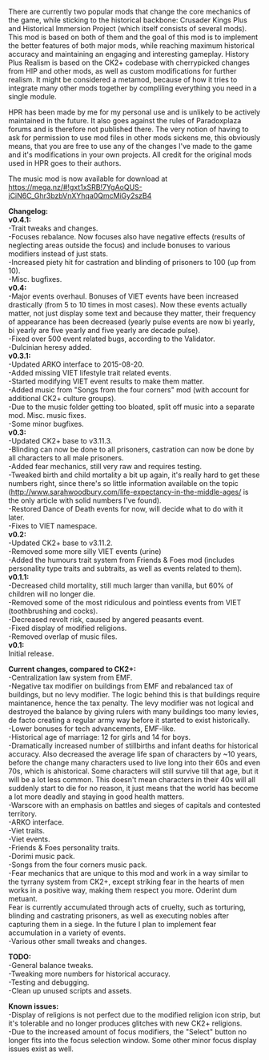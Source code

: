 There are currently two popular mods that change the core mechanics of the game, while sticking to the historical backbone: Crusader Kings Plus and Historical Immersion Project (which itself consists of several mods).
This mod is based on both of them and the goal of this mod is to implement the better features of both major mods, while reaching maximum historical accuracy and maintaining an engaging and interesting gameplay. History Plus Realism is based on the CK2+ codebase with cherrypicked changes from HIP and other mods, as well as custom modifications for further realism. It might be considered a metamod, because of how it tries to integrate many other mods together by compliling everything you need in a single module.

HPR has been made by me for my personal use and is unlikely to be actively maintained in the future. It also goes against the rules of Paradoxplaza forums and is therefore not published there. The very notion of having to ask for permission to use mod files in other mods sickens me, this obviously means, that you are free to use any of the changes I've made to the game and it's modifications in your own projects. All credit for the original mods used in HPR goes to their authors.

The music mod is now available for download at<br> https://mega.nz/#!gxt1xSRB!7YgAoQUS-iCiN6C_Ghr3bzbVnXYhqa0QmcMiGy2szB4 <br>

<b>Changelog:</b><br>
<b>v0.4.1:</b><br>
-Trait tweaks and changes.<br>
-Focuses rebalance. Now focuses also have negative effects (results of neglecting areas outside the focus) and include bonuses to various modifiers instead of just stats.<br>
-Increased piety hit for castration and blinding of prisoners to 100 (up from 10).<br>
-Misc. bugfixes.<br>
<b>v0.4:</b><br>
-Major events overhaul. Bonuses of VIET events have been increased drastically (from 5 to 10 times in most cases). Now these events actually matter, not just display some text and because they matter, their frequency of appearance has been decreased (yearly pulse events are now bi yearly, bi yearly are five yearly and five yearly are decade pulse).<br>
-Fixed over 500 event related bugs, according to the Validator.<br>
-Dulcinian heresy added.<br>
<b>v0.3.1:</b><br>
-Updated ARKO interface to 2015-08-20.<br>
-Added missing VIET lifestyle trait related events.<br>
-Started modifying VIET event results to make them matter.<br>
-Added music from "Songs from the four corners" mod (with account for additional CK2+ culture groups).<br>
-Due to the music folder getting too bloated, split off music into a separate mod. Misc. music fixes.<br>
-Some minor bugfixes.<br>
<b>v0.3:</b><br>
-Updated CK2+ base to v3.11.3.<br>
-Blinding can now be done to all prisoners, castration can now be done by all characters to all male prisoners.<br>
-Added fear mechanics, still very raw and requires testing.<br>
-Tweaked birth and child mortality a bit up again, it's really hard to get these numbers right, since there's so little information available on the topic
(http://www.sarahwoodbury.com/life-expectancy-in-the-middle-ages/ is the only article with solid numbers I've found).<br>
-Restored Dance of Death events for now, will decide what to do with it later.<br>
-Fixes to VIET namespace.<br>
<b>v0.2:</b><br>
-Updated CK2+ base to v3.11.2.<br>
-Removed some more silly VIET events (urine)<br>
-Added the humours trait system from Friends & Foes mod (includes personality type traits and subtraits, as well as events related to them).<br>
<b>v0.1.1:</b><br>
-Decreased child mortality, still much larger than vanilla, but 60% of children will no longer die.<br>
-Removed some of the most ridiculous and pointless events from VIET (toothbrushing and cocks).<br>
-Decreased revolt risk, caused by angered peasants event.<br>
-Fixed display of modified religions.<br>
-Removed overlap of music files.<br>
<b>v0.1:</b><br>
Initial release.<br>

<b>Current changes, compared to CK2+:</b><br>
-Centralization law system from EMF.<br>
-Negative tax modifier on buildings from EMF and rebalanced tax of buildings, but no levy modifier. The logic behind this is that buildings require maintanence, hence the tax penalty. The levy modifier was not logical and destroyed the balance by giving rulers with many buildings too many levies, de facto creating a regular army way before it started to exist historically.<br>
-Lower bonuses for tech advancements, EMF-like.<br>
-Historical age of marriage: 12 for girls and 14 for boys.<br>
-Dramatically increased number of stillbirths and infant deaths for historical accuracy. Also decreased the average life span of characters by ~10 years, before the change many characters used to live long into their 60s and even 70s, which is ahistorical. Some characters will still survive till that age, but it will be a lot less common. This doesn't mean characters in their 40s will all suddenly start to die for no reason, it just means that the world has become a lot more deadly and staying in good health matters.<br>
-Warscore with an emphasis on battles and sieges of capitals and contested territory.<br>
-ARKO interface.<br>
-Viet traits.<br>
-Viet events.<br>
-Friends & Foes personality traits.<br>
-Dorimi music pack.<br>
-Songs from the four corners music pack.<br>
-Fear mechanics that are unique to this mod and work in a way similar to the tyrrany system from CK2+, except striking fear in the hearts of men works in a positive way, making them respect you more. Oderint dum metuant.<br>
Fear is currently accumulated through acts of cruelty, such as torturing, blinding and castrating prisoners, as well as executing nobles after capturing them in a siege. In the future I plan to implement fear accumulation in a variety of events.<br>
-Various other small tweaks and changes.<br>

<b>TODO:</b><br>
-General balance tweaks.<br>
-Tweaking more numbers for historical accuracy.<br>
-Testing and debugging.<br>
-Clean up unused scripts and assets.<br>

<b>Known issues:</b><br>
-Display of religions is not perfect due to the modified religion icon strip, but it's tolerable and no longer produces glitches with new CK2+ religions.<br>
-Due to the increased amount of focus modifiers, the "Select" button no longer fits into the focus selection window. Some other minor focus display issues exist as well.
